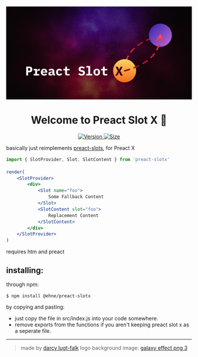 <p>
  <img alt="logo" src="https://github.com/ehne/preact-slotX/raw/master/github_banner.png" align="center" />
</p>
<h1 align="center">
  Welcome to Preact Slot X 👋
</h1>
<p align="center">
    <a href="#" target="https://npm.im/@ehne/preact-slotx">
        <img alt="Version" src="https://img.shields.io/npm/v/@ehne/preact-slotx" />
    </a>
    <a href="#" target="https://bundlephobia.com/result?p=@ehne/preact-slotx@1.2.0">
        <img alt="Size" src="https://img.shields.io/badge/MINIFIED%20%2B%20GZIPPED-1kB-green" />
    </a>
</p>

basically just reimplements [preact-slots](https://npm.im/preact-slots), for Preact X

```jsx
import { SlotProvider, Slot, SlotContent } from 'preact-slotx'
 
render(
    <SlotProvider>
        <div>
            <Slot name="foo">
                Some Fallback Content
            </Slot>
            <SlotContent slot="foo">
                Replacement Content
            </SlotContent>
        </div>
    </SlotProvider>
)
```

requires htm and preact

## installing:

through npm:
```
$ npm install @ehne/preact-slotx
```

by copying and pasting:
* just copy the file in src/index.js into your code somewhere.
* remove exports from the functions if you aren't keeping preact slot x as a seperate file.

---
> made by [darcy lugt-falk](https://github.com/ehne)
> logo background image: <a title="galaxy effect png 3" href="https://pngimage.net/galaxy-effect-png-3/">galaxy effect png 3</a>
